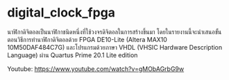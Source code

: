 # digital_clock_fpga

นาฬิกาดิจิตอลเป็นนาฬิกาชนิดหนึ่งที่ใช้วงจรดิจิตอลในการสร้างขึ้นมา โดยในรายงานนี้จะนำเสนอขั้นตอนวิธีการทำนาฬิกาดิจิตอลด้วย FPGA DE10-Lite (Altera MAX10 10M50DAF484C7G) และโปรแกรมด้วยภาษา VHDL (VHSIC Hardware Description Language) ผ่าน Quartus Prime 20.1 Lite edition

Youtube: https://www.youtube.com/watch?v=gMObAGrbG9w
